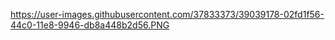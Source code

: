 https://user-images.githubusercontent.com/37833373/39039178-02fd1f56-44c0-11e8-9946-db8a448b2d56.PNG
